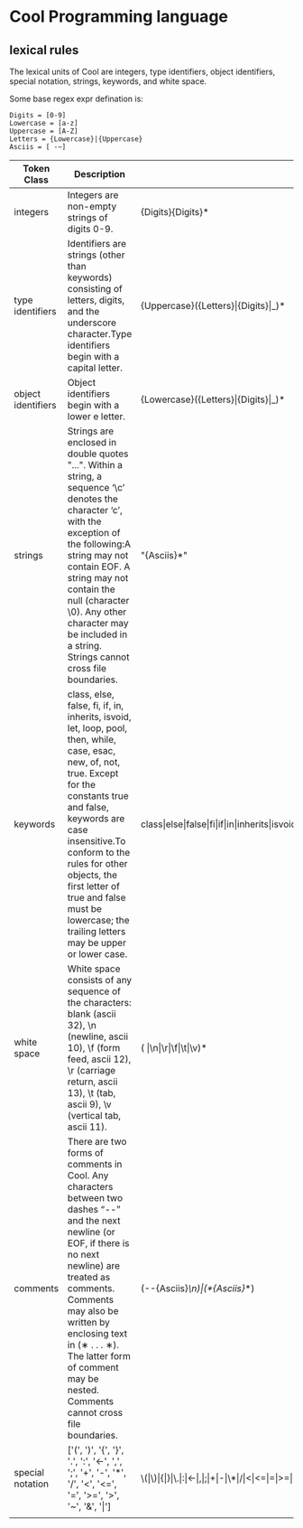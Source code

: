 # Cool Programming language

## lexical rules

The lexical units of Cool are integers, type identifiers, object identifiers, special notation, strings, keywords, and white space.

Some base regex expr defination is:

    Digits = [0-9]
    Lowercase = [a-z]
    Uppercase = [A-Z]
    Letters = {Lowercase}|{Uppercase}
    Asciis = [ -~]

| Token Class        | Description                                                  | regex expr                                                   |
| ------------------ | ------------------------------------------------------------ | ------------------------------------------------------------ |
| integers           | Integers are non-empty strings of digits 0-9.                | {Digits}{Digits}*                                            |
| type identifiers   | Identifiers are strings (other than keywords) consisting of letters, digits, and the underscore character.Type identifiers begin with a capital letter. | {Uppercase}({Letters}\|{Digits}\|_)*                         |
| object identifiers | Object identifiers begin with a lower e letter.              | {Lowercase}({Letters}\|{Digits}\|_)*                         |
| strings            | Strings are enclosed in double quotes "...". Within a string, a sequence ‘\c’ denotes the character ‘c’, with the exception of the following:A string may not contain EOF. A string may not contain the null (character \0). Any other character may be included in a string. Strings cannot cross file boundaries. | "{Asciis}*"                                                  |
| keywords           | class, else, false, fi, if, in, inherits, isvoid, let, loop, pool, then, while, case, esac, new, of, not, true. Except for the constants true and false, keywords are case insensitive.To conform to the rules for other objects, the first letter of true and false must be lowercase; the trailing letters may be upper or lower case. | class\|else\|false\|fi\|if\|in\|inherits\|isvoid\|let\|loop\|pool\|then\|while\|case\|esac\|new\|of\|not\|true |
| white space        | White space consists of any sequence of the characters: blank (ascii 32), \n (newline, ascii 10), \f (form feed, ascii 12), \r (carriage return, ascii 13), \t (tab, ascii 9), \v (vertical tab, ascii 11). | ( \|\n\|\r\|\f\|\t\|\v)*                                     |
| comments           | There are two forms of comments in Cool. Any characters between two dashes “--” and the next newline (or EOF, if there is no next newline) are treated as comments. Comments may also be written by enclosing text in (∗ . . . ∗). The latter form of comment may be nested. Comments cannot cross file boundaries. | (--{Asciis}*\n)\|\(\*{Asciis}*\*\)                           |
| special notation   | ['(', ')', '{', '}', '.', ':', '<-', ',', ';', '+', '-', '*', '/', '<', '<=', '=', '>=', '>', '~', '&', '\|'] | \\(\|\\)\|{\|}\|\\.\|:\|<-\|,\|;\|+\|-\|\\*\|/\|<\|<=\|=\|>=\|>\|~\|&\|\\ |
|                    |                                                              |                                                              |



